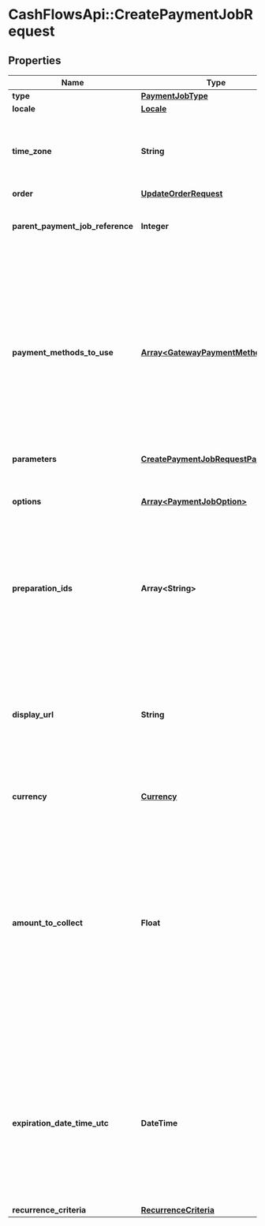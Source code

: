 # CashFlowsApi::CreatePaymentJobRequest

## Properties
Name | Type | Description | Notes
------------ | ------------- | ------------- | -------------
**type** | [**PaymentJobType**](PaymentJobType.md) |  | [optional] 
**locale** | [**Locale**](Locale.md) |  | [optional] 
**time_zone** | **String** | The time zone of the intented audience of the payment job. | [optional] 
**order** | [**UpdateOrderRequest**](UpdateOrderRequest.md) |  | [optional] 
**parent_payment_job_reference** | **Integer** | A reference to the parent payment job. | [optional] 
**payment_methods_to_use** | [**Array&lt;GatewayPaymentMethod&gt;**](GatewayPaymentMethod.md) | A list of payment methods (for example iDeal, PayPal, AfterPay) to enable for this request.  If none are supplied, all configured and applicable payment methods will be used. | [optional] 
**parameters** | [**CreatePaymentJobRequestParameters**](CreatePaymentJobRequestParameters.md) |  | [optional] 
**options** | [**Array&lt;PaymentJobOption&gt;**](PaymentJobOption.md) | Additional options used to steer payment job related flows. | [optional] 
**preparation_ids** | **Array&lt;String&gt;** | List of preparation ids, used to store some values to be used in this payment job create request. | [optional] 
**display_url** | **String** | A URL that is shown in the portal to the receiver.  This can be used to store a link to an order in the receiver&#x27;s order system for easy navigation. | [optional] 
**currency** | [**Currency**](Currency.md) |  | 
**amount_to_collect** | **Float** | The amount to collect in this payment job.  This amount is initially supplied by the instantiator of the payment request.  The amount which is actually collected is the sum of the amount to collect and the surcharge amount together. | [optional] 
**expiration_date_time_utc** | **DateTime** | The date and time the payment job expires and is no longer valid.  If not supplied, the payment job will expire after six months after creation. | [optional] 
**recurrence_criteria** | [**RecurrenceCriteria**](RecurrenceCriteria.md) |  | [optional] 

